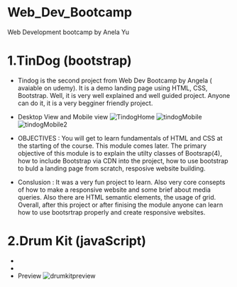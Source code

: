 # Web_Dev_Bootcamp
Web Development bootcamp by Anela Yu

# 1.TinDog (bootstrap)
- Tindog is the second project from Web Dev Bootcamp by Angela ( avaiable on udemy). It is a demo landing page using HTML, CSS, Bootstrap. Well, it is very well explained and well guided project. Anyone can do it, it is a very begginer friendly project. 
- Desktop View and Mobile view
![TindogHome](https://user-images.githubusercontent.com/85868593/178149028-228757c7-cfab-424e-b44f-b2613d791561.png)
  ![tindogMobile](https://user-images.githubusercontent.com/85868593/178149066-c989c36b-f31f-4653-b8e1-47b79121d0f6.png) ![tindogMobile2](https://user-images.githubusercontent.com/85868593/178149073-e4ccf1d8-bb57-4adf-b17d-dbbda31709c4.png)


- OBJECTIVES : You will get to learn fundamentals of HTML and CSS at the starting of the course. This module comes later. The primary objective of this module is to explain the utilty classes of Bootsrap(4), how to include Bootstrap via CDN into the project, how to use bootstrap to buld a landing page from scratch, resposive website building.

- Conslusion : It was a very fun project to learn. Also very core consepts of how to make a responsive website and some brief about media queries. Also there are HTML semantic elements, the usage of grid. Overall, after this project or after finising the module anyone can learn how to use bootsrtrap properly and create responsive websites.

# 2.Drum Kit (javaScript)
-
-
- Preview
![drumkitpreview](https://user-images.githubusercontent.com/85868593/178804353-01cbd8a8-bf28-419e-ab0d-8df0489d1e9b.png)
